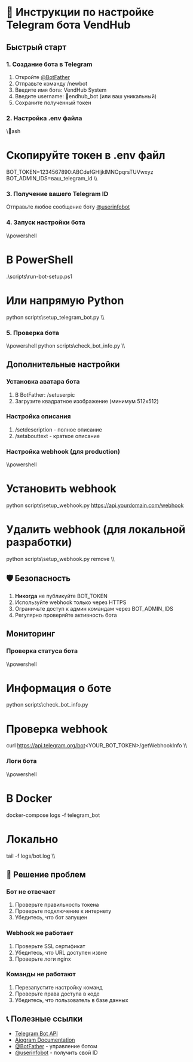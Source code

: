 ﻿# 📱 Инструкции по настройке Telegram бота VendHub

##  Быстрый старт

### 1. Создание бота в Telegram
1. Откройте [@BotFather](https://t.me/botfather)
2. Отправьте команду /newbot
3. Введите имя бота: VendHub System
4. Введите username: endhub_bot (или ваш уникальный)
5. Сохраните полученный токен

### 2. Настройка .env файла
\\\ash
# Скопируйте токен в .env файл
BOT_TOKEN=1234567890:ABCdefGHIjklMNOpqrsTUVwxyz
BOT_ADMIN_IDS=ваш_telegram_id
\\\

### 3. Получение вашего Telegram ID
Отправьте любое сообщение боту [@userinfobot](https://t.me/userinfobot)

### 4. Запуск настройки бота
\\\powershell
# В PowerShell
.\scripts\run-bot-setup.ps1

# Или напрямую Python
python scripts\setup_telegram_bot.py
\\\

### 5. Проверка бота
\\\powershell
python scripts\check_bot_info.py
\\\

##  Дополнительные настройки

### Установка аватара бота
1. В BotFather: /setuserpic
2. Загрузите квадратное изображение (минимум 512x512)

### Настройка описания
1. /setdescription - полное описание
2. /setabouttext - краткое описание

### Настройка webhook (для production)
\\\powershell
# Установить webhook
python scripts\setup_webhook.py https://api.yourdomain.com/webhook

# Удалить webhook (для локальной разработки)
python scripts\setup_webhook.py remove
\\\

## 🛡️ Безопасность

1. **Никогда** не публикуйте BOT_TOKEN
2. Используйте webhook только через HTTPS
3. Ограничьте доступ к админ командам через BOT_ADMIN_IDS
4. Регулярно проверяйте активность бота

##  Мониторинг

### Проверка статуса бота
\\\powershell
# Информация о боте
python scripts\check_bot_info.py

# Проверка webhook
curl https://api.telegram.org/bot<YOUR_BOT_TOKEN>/getWebhookInfo
\\\

### Логи бота
\\\powershell
# В Docker
docker-compose logs -f telegram_bot

# Локально
tail -f logs/bot.log
\\\

## 🚨 Решение проблем

### Бот не отвечает
1. Проверьте правильность токена
2. Проверьте подключение к интернету
3. Убедитесь, что бот запущен

### Webhook не работает
1. Проверьте SSL сертификат
2. Убедитесь, что URL доступен извне
3. Проверьте логи nginx

### Команды не работают
1. Перезапустите настройку команд
2. Проверьте права доступа в коде
3. Убедитесь, что пользователь в базе данных

## 📞 Полезные ссылки

- [Telegram Bot API](https://core.telegram.org/bots/api)
- [Aiogram Documentation](https://docs.aiogram.dev/)
- [@BotFather](https://t.me/botfather) - управление ботом
- [@userinfobot](https://t.me/userinfobot) - получить свой ID
